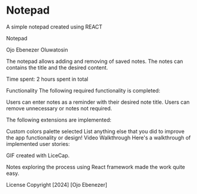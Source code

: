 # Notepad
A simple notepad created using REACT

Notepad

Ojo Ebenezer Oluwatosin

The notepad allows adding and removing of saved notes. The notes can contains the title and the desired content.

Time spent: 2 hours spent in total

Functionality
The following required functionality is completed:

 Users can enter notes as a reminder with their desired note title.
 Users can remove unnecessary or notes not required.

The following extensions are implemented:

 Custom colors palette selected
 List anything else that you did to improve the app functionality or design!
Video Walkthrough
Here's a walkthrough of implemented user stories:



GIF created with LiceCap.

Notes
exploring the process using React framework made the work quite easy.

License
Copyright [2024] [Ojo Ebenezer]

